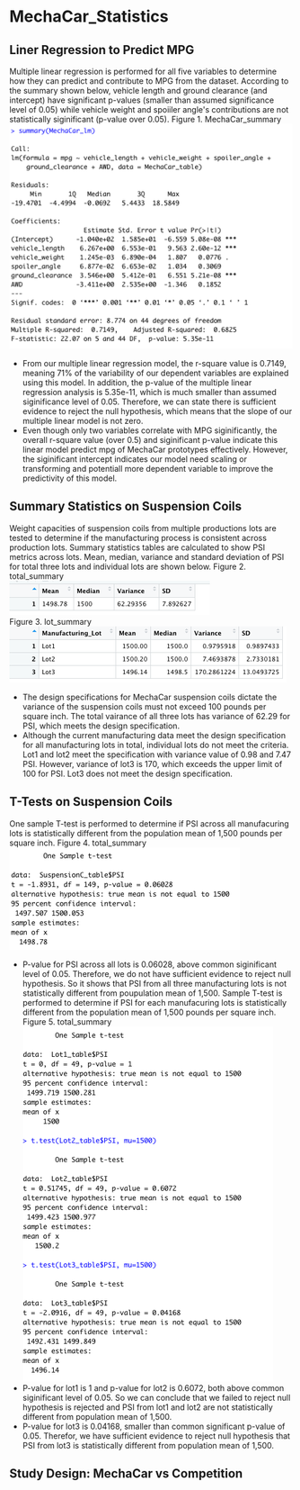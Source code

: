 # MechaCar_Statistics
## Liner Regression to Predict MPG
Multiple linear regression is performed for all five variables to determine how they can predict and contribute to MPG from the dataset. According to the summary shown below, vehicle length and ground clearance (and intercept) have significant p-values (smaller than assumed significance level of 0.05) while vehicle weight and spoiiler angle's contributions are not statistically siginificant (p-value over 0.05). 
Figure 1. MechaCar_summary <br/>
![summary](/Resources/mecha_summary.png) <br/>
- From our multiple linear regression model, the r-square value is 0.7149, meaning 71% of the variability of our dependent variables are explained using this model. In addition, the p-value of the multiple linear regression analysis is 5.35e-11, which is much smaller than assumed siginificance level of 0.05. Therefore, we can state there is sufficient evidence to reject the null hypothesis, which means that the slope of our multiple linear model is not zero.
- Even though only two variables correlate with MPG siginificantly, the overall r-square value (over 0.5) and siginificant p-value indicate this linear model predict mpg of MechaCar prototypes effectively. However, the siginificant intercept indicates our model need scaling or transforming and potentiall more dependent variable to improve  the predictivity of this model.
## Summary Statistics on Suspension Coils
Weight capacities of suspension coils from multiple productions lots are tested to determine if the manufacturing process is consistent across production lots. Summary statistics tables are calculated to show PSI metrics across lots. Mean, median, variance and standard deviation of PSI for total three lots and individual lots are shown below.
Figure 2. total_summary <br/>
![summary](/Resources/total_summary.png) <br/>
Figure 3. lot_summary <br/>
![summary](/Resources/lot_summary.png) <br/>
- The design specifications for MechaCar suspension coils dictate the variance of the suspension coils must not exceed 100 pounds per square inch. The total vairance of all three lots has variance of 62.29 for PSI, which meets the design specification. 
- Although the current manufacturing data meet the design specification for all manufacturing lots in total, individual lots do not meet the criteria. Lot1 and lot2 meet the specification with variance value of 0.98 and 7.47 PSI. However, variance of lot3 is 170, which exceeds the upper limit of 100 for PSI. Lot3 does not meet the design specification.
## T-Tests on Suspension Coils
One sample T-test is performed to determine if PSI across all manufacuring lots is statistically different from the population mean of 1,500 pounds per square inch. 
Figure 4. total_summary <br/>
![summary](/Resources/total_ttest.png) <br/>
- P-value for PSI across all lots is 0.06028, above common siginificant level of 0.05. Therefore, we do not have sufficient evidence to reject null hypothesis. So it shows that PSI from all three manufacturing lots is not statistically different from poupulation mean of 1,500.
Sample T-test is performed to determine if PSI for each manufacuring lots is statistically different from the population mean of 1,500 pounds per square inch. 
Figure 5. total_summary <br/>
![summary](/Resources/lot_ttest.png) <br/>
- P-value for lot1 is 1 and p-value for lot2 is 0.6072, both above common siginificant level of 0.05. So we can conclude that we failed to reject null hypothesis is rejected and PSI from lot1 and lot2 are not statistically different from population mean of 1,500.
- P-value for lot3 is 0.04168, smaller than common significant p-value of 0.05. Therefor, we have sufficient evidence to reject null hypothesis that PSI from lot3 is statistically different from population mean of 1,500.
## Study Design: MechaCar vs Competition


